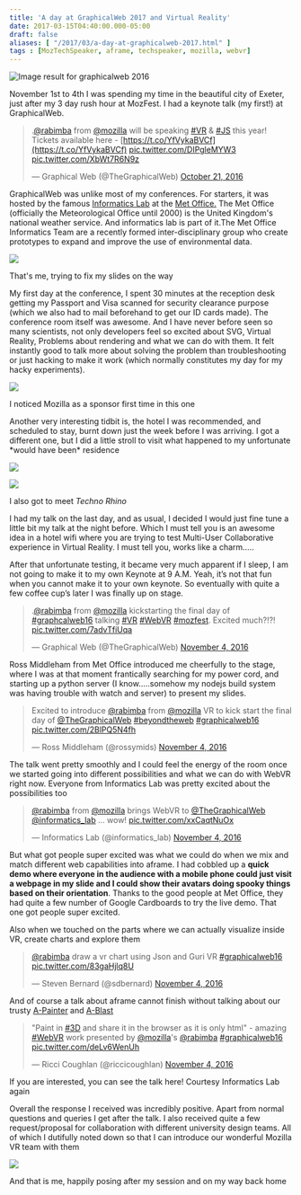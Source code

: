 ```yaml
---
title: 'A day at GraphicalWeb 2017 and Virtual Reality'
date: 2017-03-15T04:40:00.000-05:00
draft: false
aliases: [ "/2017/03/a-day-at-graphicalweb-2017.html" ]
tags : [MozTechSpeaker, aframe, techspeaker, mozilla, webvr]
---
```


![Image result for graphicalweb 2016](http://www.web3d.org/sites/default/files/image/dated/Graphical%20Web%202016/GraphicalWeb2016Logo.png)

  

November 1st to 4th I was spending my time in the beautiful city of Exeter, just after my 3 day rush hour at MozFest. I had a keynote talk (my first!) at GraphicalWeb.

> .[@rabimba](https://twitter.com/rabimba) from [@mozilla](https://twitter.com/mozilla) will be speaking [#VR](https://twitter.com/hashtag/VR?src=hash) & [#JS](https://twitter.com/hashtag/JS?src=hash) this year! Tickets available here - [https://t.co/YfVykaBVCf](https://t.co/YfVykaBVCf) [pic.twitter.com/DIPgleMYW3](https://t.co/DIPgleMYW3) [pic.twitter.com/XbWt7R6N9z](https://t.co/XbWt7R6N9z)
> 
> — Graphical Web (@TheGraphicalWeb) [October 21, 2016](https://twitter.com/TheGraphicalWeb/status/789413493468344320)

GraphicalWeb was unlike most of my conferences. For starters, it was hosted by the famous [Informatics Lab](http://www.informaticslab.co.uk/) at the [Met Office.](http://www.metoffice.gov.uk/) The Met Office (officially the Meteorological Office until 2000) is the United Kingdom's national weather service. And informatics lab is part of it.The Met Office Informatics Team are a recently formed inter-disciplinary group who create prototypes to expand and improve the use of environmental data. 

  

[![](https://3.bp.blogspot.com/-mQConbVepSQ/WMoFi8uKxSI/AAAAAAABRn4/7o90pmeiPZM-sIScf0ufXVj0HOj99MYgACLcB/s320/IMG_20161103_122505.jpg)](https://3.bp.blogspot.com/-mQConbVepSQ/WMoFi8uKxSI/AAAAAAABRn4/7o90pmeiPZM-sIScf0ufXVj0HOj99MYgACLcB/s1600/IMG_20161103_122505.jpg)

That's me, trying to fix my slides on the way

  

My first day at the conference, I spent 30 minutes at the reception desk getting my Passport and Visa scanned for security clearance purpose (which we also had to mail beforehand to get our ID cards made). The conference room itself was awesome. And I have never before seen so many scientists, not only developers feel so excited about SVG, Virtual Reality, Problems about rendering and what we can do with them. It felt instantly good to talk more about solving the problem than troubleshooting or just hacking to make it work (which normally constitutes my day for my hacky experiments).

  

[![](https://1.bp.blogspot.com/-RoT-me_z00w/WMoFtDWzq6I/AAAAAAABRn8/U5DIdtt-H9QOMpWHHAbO8s-rv9gj5ENJACLcB/s320/IMG_20161103_170903.jpg)](https://1.bp.blogspot.com/-RoT-me_z00w/WMoFtDWzq6I/AAAAAAABRn8/U5DIdtt-H9QOMpWHHAbO8s-rv9gj5ENJACLcB/s1600/IMG_20161103_170903.jpg)

I noticed Mozilla as a sponsor first time in this one

  

Another very interesting tidbit is, the hotel I was recommended, and scheduled to stay, burnt down just the week before I was arriving. I got a different one, but I did a little stroll to visit what happened to my unfortunate \*would have been\* residence

  

  

![](https://lh3.googleusercontent.com/--h1jJDt0r8k/WMkMJauklmI/AAAAAAABRlY/KadAbRebi0Y/s640/1489569184.jpeg)

  

![](https://lh3.googleusercontent.com/-PDOdUi3bAvc/WMkMJTc-K5I/AAAAAAABRlU/WBkJ8hcR4BI/s640/1489569033.jpeg)

I also got to meet _Techno Rhino_

  

I had my talk on the last day, and as usual, I decided I would just fine tune a little bit my talk at the night before. Which I must tell you is an awesome idea in a hotel wifi where you are trying to test Multi-User Collaborative experience in Virtual Reality. I must tell you, works like a charm…..

  

After that unfortunate testing, it became very much apparent if I sleep, I am not going to make it to my own Keynote at 9 A.M. Yeah, it’s not that fun when you cannot make it to your own keynote. So eventually with quite a few coffee cup’s later I was finally up on stage.

  

> .[@rabimba](https://twitter.com/rabimba) from [@mozilla](https://twitter.com/mozilla) kickstarting the final day of [#graphcalweb16](https://twitter.com/hashtag/graphcalweb16?src=hash) talking [#VR](https://twitter.com/hashtag/VR?src=hash) [#WebVR](https://twitter.com/hashtag/WebVR?src=hash) [#mozfest](https://twitter.com/hashtag/mozfest?src=hash). Excited much?!?! [pic.twitter.com/7advTfiUqa](https://t.co/7advTfiUqa)
> 
> — Graphical Web (@TheGraphicalWeb) [November 4, 2016](https://twitter.com/TheGraphicalWeb/status/794477133632589824)

Ross Middleham from Met Office introduced me cheerfully to the stage, where I was at that moment frantically searching for my power cord, and starting up a python server (I know…..somehow my nodejs build system was having trouble with watch and server) to present my slides.

> Excited to introduce [@rabimba](https://twitter.com/rabimba) from [@mozilla](https://twitter.com/mozilla) VR to kick start the final day of [@TheGraphicalWeb](https://twitter.com/TheGraphicalWeb) [#beyondtheweb](https://twitter.com/hashtag/beyondtheweb?src=hash) [#graphicalweb16](https://twitter.com/hashtag/graphicalweb16?src=hash) [pic.twitter.com/2BlPQ5N4fh](https://t.co/2BlPQ5N4fh)
> 
> — Ross Middleham (@rossymids) [November 4, 2016](https://twitter.com/rossymids/status/794475875823714304)

  

The talk went pretty smoothly and I could feel the energy of the room once we started going into different possibilities and what we can do with WebVR right now. Everyone from Informatics Lab was pretty excited about the possibilities too

  

> [@rabimba](https://twitter.com/rabimba) from [@mozilla](https://twitter.com/mozilla) brings WebVR to [@TheGraphicalWeb](https://twitter.com/TheGraphicalWeb) [@informatics\_lab](https://twitter.com/informatics_lab) ... wow! [pic.twitter.com/xxCaqtNuOx](https://t.co/xxCaqtNuOx)
> 
> — Informatics Lab (@informatics\_lab) [November 4, 2016](https://twitter.com/informatics_lab/status/794477011418968064)

  

But what got people super excited was what we could do when we mix and match different web capabilities into aframe. I had cobbled up a **quick demo where everyone in the audience with a mobile phone could just visit a webpage in my slide and I could show their avatars doing spooky things based on their orientation**. Thanks to the good people at Met Office, they had quite a few number of Google Cardboards to try the live demo. That one got people super excited.

Also when we touched on the parts where we can actually visualize inside VR, create charts and explore them

  

> [@rabimba](https://twitter.com/rabimba) draw a vr chart using Json and Guri VR [#graphicalweb16](https://twitter.com/hashtag/graphicalweb16?src=hash) [pic.twitter.com/83gaHjlq8U](https://t.co/83gaHjlq8U)
> 
> — Steven Bernard (@sdbernard) [November 4, 2016](https://twitter.com/sdbernard/status/794484423412613124)

  
And of course a talk about aframe cannot finish without talking about our trusty [A-Painter](https://blog.mozvr.com/a-painter/) and [A-Blast](https://blog.mozvr.com/a-blast/)

> "Paint in [#3D](https://twitter.com/hashtag/3D?src=hash) and share it in the browser as it is only html" - amazing [#WebVR](https://twitter.com/hashtag/WebVR?src=hash) work presented by [@mozilla](https://twitter.com/mozilla)'s [@rabimba](https://twitter.com/rabimba) [#graphicalweb16](https://twitter.com/hashtag/graphicalweb16?src=hash) [pic.twitter.com/deLv6WenUh](https://t.co/deLv6WenUh)
> 
> — Ricci Coughlan (@riccicoughlan) [November 4, 2016](https://twitter.com/riccicoughlan/status/794485498916040705)

  

If you are interested, you can see the talk here! Courtesy Informatics Lab again

  

  

  

Overall the response I received was incredibly positive. Apart from normal questions and queries I get after the talk. I also received quite a few request/proposal for collaboration with different university design teams. All of which I dutifully noted down so that I can introduce our wonderful Mozilla VR team with them

  

[![](https://2.bp.blogspot.com/-Pluv8dnYA-U/WMoFzlhqTSI/AAAAAAABRoE/lbi-7jti4ucM0vCVtEs8Pqherl5kVHgtQCLcB/s400/IMG_20161104_153835.jpg)](https://2.bp.blogspot.com/-Pluv8dnYA-U/WMoFzlhqTSI/AAAAAAABRoE/lbi-7jti4ucM0vCVtEs8Pqherl5kVHgtQCLcB/s1600/IMG_20161104_153835.jpg)

And that is me, happily posing after my session and on my way back home